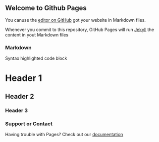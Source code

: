 ## Welcome  to Github Pages

You canuse the [editor on GitHub](https://github.com/Mahadev001/ML_project/new/master/README.md)
got your website in  Markdown files.

Whenever you commit to this repository, GitHub Pages will run [Jekyll](https://jekyllrb.com/)
the content in yout Markdown files

### Markdown

Syntax highlighted code  block

# Header 1
## Header 2
### Header 3

### Support or Contact

Having trouble with Pages? Check out our [documentation](https://github.com/contact)

